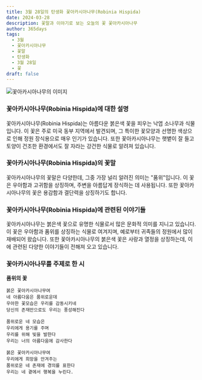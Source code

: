 ```yaml
---
title: 3월 28일의 탄생화 꽃아카시아나무(Robinia Hispida)
date: 2024-03-28
description: 꽃말과 이야기로 보는 오늘의 꽃 꽃아카시아나무
author: 365days
tags:
  - 3월
  - 꽃아카시아나무
  - 꽃말
  - 탄생화
  - 3월 28일
  - 꽃
draft: false
---
```



![꽃아카시아나무의 이미지](https://cdn.pixabay.com/photo/2014/10/04/21/03/acacia-pink-474087_1280.jpg#center)


### 꽃아카시아나무(Robinia Hispida)에 대한 설명

꽃아카시아나무(Robinia Hispida)는 아름다운 붉은색 꽃을 피우는 낙엽 소나무과 식물입니다. 이 꽃은 주로 미국 동부 지역에서 발견되며, 그 특이한 꽃모양과 선명한 색상으로 인해 정원 장식용으로 매우 인기가 있습니다. 또한 꽃아카시아나무는 햇볕이 잘 들고 토양이 건조한 환경에서도 잘 자라는 강건한 식물로 알려져 있습니다.

### 꽃아카시아나무(Robinia Hispida)의 꽃말

꽃아카시아나무의 꽃말은 다양한데, 그중 가장 널리 알려진 의미는 "품위"입니다. 이 꽃은 우아함과 고귀함을 상징하며, 주변을 아름답게 장식하는 데 사용됩니다. 또한 꽃아카시아나무의 꽃은 용감함과 결단력을 상징하기도 합니다.

### 꽃아카시아나무(Robinia Hispida)에 관련된 이야기들

꽃아카시아나무는 붉은색 꽃으로 유명한 식물로서 많은 문화적 의미를 지니고 있습니다. 이 꽃은 우아함과 품위를 상징하는 식물로 여겨지며, 예로부터 귀족들의 정원에서 많이 재배되어 왔습니다. 또한 꽃아카시아나무의 붉은색 꽃은 사랑과 열정을 상징하는데, 이에 관련된 다양한 이야기들이 전해져 오고 있습니다.

### 꽃아카시아나무를 주제로 한 시

**품위의 꽃**

	붉은 꽃아카시아나무여  
	네 아름다움은 품위로운데  
	우아한 꽃모습은 우리를 감동시키네  
	당신의 존재만으로도 우리는 풍성해진다
	
	품위로운 네 모습은  
	우리에게 용기를 주며  
	우리를 위해 빛을 발한다  
	우리는 너의 아름다움에 감사한다
	
	붉은 꽃아카시아나무여  
	우리에게 희망을 안겨주는  
	품위로운 네 존재에 경의를 표한다  
	우리는 네 곁에서 행복을 누린다.